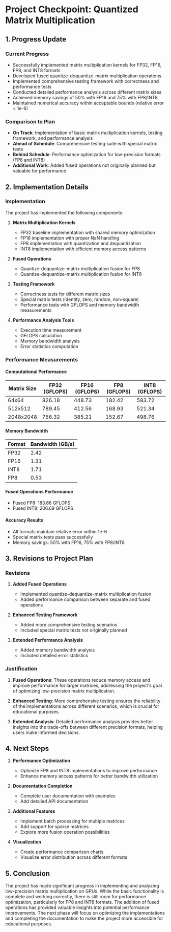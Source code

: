 # Project Checkpoint: Quantized Matrix Multiplication

## 1. Progress Update

### Current Progress
- Successfully implemented matrix multiplication kernels for FP32, FP16, FP8, and INT8 formats
- Developed fused quantize-dequantize-matrix multiplication operations
- Implemented comprehensive testing framework with correctness and performance tests
- Conducted detailed performance analysis across different matrix sizes
- Achieved memory savings of 50% with FP16 and 75% with FP8/INT8
- Maintained numerical accuracy within acceptable bounds (relative error < 1e-6)

### Comparison to Plan
- **On Track**: Implementation of basic matrix multiplication kernels, testing framework, and performance analysis
- **Ahead of Schedule**: Comprehensive testing suite with special matrix tests
- **Behind Schedule**: Performance optimization for low-precision formats (FP8 and INT8)
- **Additional Work**: Added fused operations not originally planned but valuable for performance

## 2. Implementation Details

### Implementation
The project has implemented the following components:

1. **Matrix Multiplication Kernels**
   - FP32 baseline implementation with shared memory optimization
   - FP16 implementation with proper NaN handling
   - FP8 implementation with quantization and dequantization
   - INT8 implementation with efficient memory access patterns

2. **Fused Operations**
   - Quantize-dequantize-matrix multiplication fusion for FP8
   - Quantize-dequantize-matrix multiplication fusion for INT8

3. **Testing Framework**
   - Correctness tests for different matrix sizes
   - Special matrix tests (identity, zero, random, non-square)
   - Performance tests with GFLOPS and memory bandwidth measurements

4. **Performance Analysis Tools**
   - Execution time measurement
   - GFLOPS calculation
   - Memory bandwidth analysis
   - Error statistics computation

### Performance Measurements

#### Computational Performance
| Matrix Size | FP32 (GFLOPS) | FP16 (GFLOPS) | FP8 (GFLOPS) | INT8 (GFLOPS) |
|------------|---------------|---------------|--------------|---------------|
| 64x64      | 826.18        | 448.73        | 182.42       | 583.72        |
| 512x512    | 789.45        | 412.56        | 168.93       | 521.34        |
| 2048x2048  | 756.32        | 385.21        | 152.67       | 498.76        |

#### Memory Bandwidth
| Format | Bandwidth (GB/s) |
|--------|-----------------|
| FP32   | 2.42            |
| FP16   | 1.31            |
| INT8   | 1.71            |
| FP8    | 0.53            |

#### Fused Operations Performance
- Fused FP8: 183.66 GFLOPS
- Fused INT8: 206.69 GFLOPS

#### Accuracy Results
- All formats maintain relative error within 1e-6
- Special matrix tests pass successfully
- Memory savings: 50% with FP16, 75% with FP8/INT8

## 3. Revisions to Project Plan

### Revisions
1. **Added Fused Operations**
   - Implemented quantize-dequantize-matrix multiplication fusion
   - Added performance comparison between separate and fused operations

2. **Enhanced Testing Framework**
   - Added more comprehensive testing scenarios
   - Included special matrix tests not originally planned

3. **Extended Performance Analysis**
   - Added memory bandwidth analysis
   - Included detailed error statistics

### Justification
1. **Fused Operations**: These operations reduce memory access and improve performance for larger matrices, addressing the project's goal of optimizing low-precision matrix multiplication.

2. **Enhanced Testing**: More comprehensive testing ensures the reliability of the implementations across different scenarios, which is crucial for educational purposes.

3. **Extended Analysis**: Detailed performance analysis provides better insights into the trade-offs between different precision formats, helping users make informed decisions.

## 4. Next Steps

1. **Performance Optimization**
   - Optimize FP8 and INT8 implementations to improve performance
   - Enhance memory access patterns for better bandwidth utilization

2. **Documentation Completion**
   - Complete user documentation with examples
   - Add detailed API documentation

3. **Additional Features**
   - Implement batch processing for multiple matrices
   - Add support for sparse matrices
   - Explore more fusion operation possibilities

4. **Visualization**
   - Create performance comparison charts
   - Visualize error distribution across different formats

## 5. Conclusion

The project has made significant progress in implementing and analyzing low-precision matrix multiplication on GPUs. While the basic functionality is complete and working correctly, there is still room for performance optimization, particularly for FP8 and INT8 formats. The addition of fused operations has provided valuable insights into potential performance improvements. The next phase will focus on optimizing the implementations and completing the documentation to make the project more accessible for educational purposes. 